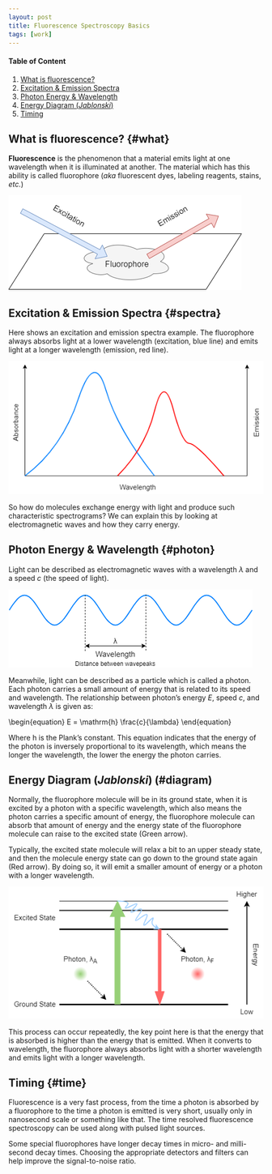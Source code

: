 ```yaml
---
layout: post
title: Fluorescence Spectroscopy Basics
tags: [work]
---
```


<script src="https://cdn.mathjax.org/mathjax/latest/MathJax.js?config=TeX-AMS-MML_HTMLorMML" type="text/javascript"></script> <script type="text/x-mathjax-config"> MathJax.Hub.Config({ tex2jax: { skipTags: ['script', 'noscript', 'style', 'textarea', 'pre'], inlineMath: [['$','$']] } }); </script>

#### Table of Content ####
1. [What is fluorescence?](#what)
2. [Excitation & Emission Spectra](#spectra)
3. [Photon Energy & Wavelength](#photon)
4. [Energy Diagram (*Jablonski*)](#diagram)
5. [Timing](#time)

## What is fluorescence? {#what}

**Fluorescence** is the phenomenon that a material emits light at one wavelength when it is illuminated at another. 
The material which has this ability is called fluorophore (*aka* fluorescent dyes, labeling reagents, stains, *etc.*)

![](../imgs/FluorescenceSpectroscopy/FluorescenceBasics/Fluorescence_Illustration.png)

## Excitation & Emission Spectra {#spectra}

Here shows an excitation and emission spectra example. The fluorophore always absorbs light at a lower wavelength 
(excitation, blue line) and emits light at a longer wavelength (emission, red line).

![](../imgs/FluorescenceSpectroscopy/FluorescenceBasics/ExcitationAndEmissionSpectra.png)

So how do molecules exchange energy with light and produce such characteristic spectrograms? 
We can explain this by looking at electromagnetic waves and how they carry energy.

## Photon Energy & Wavelength {#photon}

Light can be described as electromagnetic waves with a wavelength $\lambda$ and a speed $c$ (the speed of light).

![](../imgs/FluorescenceSpectroscopy/FluorescenceBasics/photon1.png)

Meanwhile, light can be described as a particle which is called a photon. 
Each photon carries a small amount of energy that is related to its speed and wavelength. 
The relationship between photon’s energy $E$, speed $c$, and wavelength $\lambda$ is given as:

\begin{equation}
E = \mathrm{h} \frac{c}{\lambda}
\end{equation}

Where $\mathrm{h}$ is the Plank’s constant. This equation indicates that the energy of the photon is inversely proportional to its wavelength,
which means the longer the wavelength, the lower the energy the photon carries.

## Energy Diagram (*Jablonski*) (#diagram)

Normally, the fluorophore molecule will be in its ground state, when it is excited by a photon with a specific wavelength, 
which also means the photon carries a specific amount of energy, the fluorophore molecule can absorb that amount of energy and the energy 
state of the fluorophore molecule can raise to the excited state (Green arrow).

Typically, the excited state molecule will relax a bit to an upper steady state, and then the molecule energy state can go down to the ground state again 
(Red arrow). By doing so, it will emit a smaller amount of energy or a photon with a longer wavelength.

![](../imgs/FluorescenceSpectroscopy/FluorescenceBasics/diagram1.png)

This process can occur repeatedly, the key point here is that the energy that is absorbed is higher than the energy that is emitted. 
When it converts to wavelength, the fluorophore always absorbs light with a shorter wavelength and emits light with a longer wavelength. 

## Timing {#time}

Fluorescence is a very fast process, from the time a photon is absorbed by a fluorophore to the time a photon is emitted is very short, 
usually only in nanosecond scale or something like that. The time resolved fluorescence spectroscopy can be used along with pulsed light sources.

Some special fluorophores have longer decay times in micro- and milli-second decay times. Choosing the appropriate detectors and filters can help 
improve the signal-to-noise ratio.
